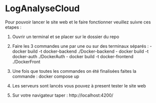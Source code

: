 # LogAnalyseCloud
 
 Pour pouvoir lancer le site web et le faire fonctionner veuillez suivre ces etapes : 
 
 1. Ouvrir un terminal et se placer sur le dossier du repo
 2. Faire les 3 commandes une par une ou sur des terminaux séparés : 
                             - docker build -t docker-backend ./Docker-backend
                             - docker build -t docker-auth ./DockerAuth
                             - docker build -t docker-frontend ./DockerFront

3. Une fois que toutes les commandes on été finalisées faites la commande : docker compose up
4. Les serveurs sont lancés vous pouvez à present tester le site web
5. Sur votre navigateur taper : http://localhost:4200/
